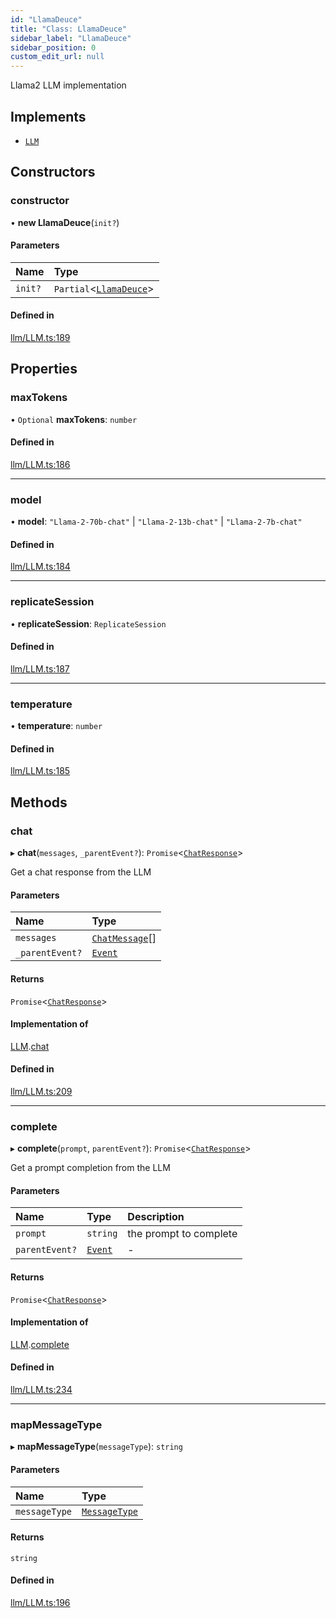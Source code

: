 ```yaml
---
id: "LlamaDeuce"
title: "Class: LlamaDeuce"
sidebar_label: "LlamaDeuce"
sidebar_position: 0
custom_edit_url: null
---
```


Llama2 LLM implementation

## Implements

- [`LLM`](../interfaces/LLM.md)

## Constructors

### constructor

• **new LlamaDeuce**(`init?`)

#### Parameters

| Name | Type |
| :------ | :------ |
| `init?` | `Partial`<[`LlamaDeuce`](LlamaDeuce.md)\> |

#### Defined in

[llm/LLM.ts:189](https://github.com/run-llama/LlamaIndexTS/blob/0f654ae/packages/core/src/llm/LLM.ts#L189)

## Properties

### maxTokens

• `Optional` **maxTokens**: `number`

#### Defined in

[llm/LLM.ts:186](https://github.com/run-llama/LlamaIndexTS/blob/0f654ae/packages/core/src/llm/LLM.ts#L186)

___

### model

• **model**: ``"Llama-2-70b-chat"`` \| ``"Llama-2-13b-chat"`` \| ``"Llama-2-7b-chat"``

#### Defined in

[llm/LLM.ts:184](https://github.com/run-llama/LlamaIndexTS/blob/0f654ae/packages/core/src/llm/LLM.ts#L184)

___

### replicateSession

• **replicateSession**: `ReplicateSession`

#### Defined in

[llm/LLM.ts:187](https://github.com/run-llama/LlamaIndexTS/blob/0f654ae/packages/core/src/llm/LLM.ts#L187)

___

### temperature

• **temperature**: `number`

#### Defined in

[llm/LLM.ts:185](https://github.com/run-llama/LlamaIndexTS/blob/0f654ae/packages/core/src/llm/LLM.ts#L185)

## Methods

### chat

▸ **chat**(`messages`, `_parentEvent?`): `Promise`<[`ChatResponse`](../interfaces/ChatResponse.md)\>

Get a chat response from the LLM

#### Parameters

| Name | Type |
| :------ | :------ |
| `messages` | [`ChatMessage`](../interfaces/ChatMessage.md)[] |
| `_parentEvent?` | [`Event`](../interfaces/Event.md) |

#### Returns

`Promise`<[`ChatResponse`](../interfaces/ChatResponse.md)\>

#### Implementation of

[LLM](../interfaces/LLM.md).[chat](../interfaces/LLM.md#chat)

#### Defined in

[llm/LLM.ts:209](https://github.com/run-llama/LlamaIndexTS/blob/0f654ae/packages/core/src/llm/LLM.ts#L209)

___

### complete

▸ **complete**(`prompt`, `parentEvent?`): `Promise`<[`ChatResponse`](../interfaces/ChatResponse.md)\>

Get a prompt completion from the LLM

#### Parameters

| Name | Type | Description |
| :------ | :------ | :------ |
| `prompt` | `string` | the prompt to complete |
| `parentEvent?` | [`Event`](../interfaces/Event.md) | - |

#### Returns

`Promise`<[`ChatResponse`](../interfaces/ChatResponse.md)\>

#### Implementation of

[LLM](../interfaces/LLM.md).[complete](../interfaces/LLM.md#complete)

#### Defined in

[llm/LLM.ts:234](https://github.com/run-llama/LlamaIndexTS/blob/0f654ae/packages/core/src/llm/LLM.ts#L234)

___

### mapMessageType

▸ **mapMessageType**(`messageType`): `string`

#### Parameters

| Name | Type |
| :------ | :------ |
| `messageType` | [`MessageType`](../modules.md#messagetype) |

#### Returns

`string`

#### Defined in

[llm/LLM.ts:196](https://github.com/run-llama/LlamaIndexTS/blob/0f654ae/packages/core/src/llm/LLM.ts#L196)
